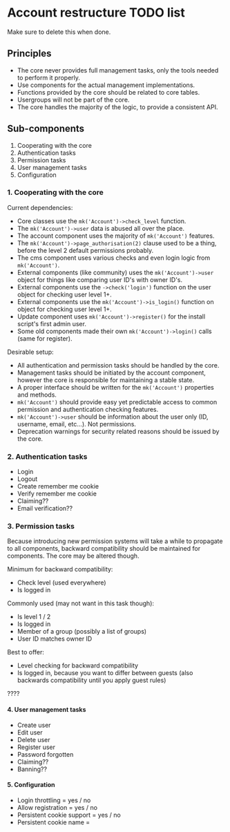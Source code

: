 # Account restructure TODO list

Make sure to delete this when done.

## Principles

- The core never provides full management tasks, only the tools needed to perform it properly.
- Use components for the actual management implementations.
- Functions provided by the core should be related to core tables.
- Usergroups will not be part of the core.
- The core handles the majority of the logic, to provide a consistent API.

## Sub-components

1. Cooperating with the core
2. Authentication tasks
3. Permission tasks
4. User management tasks
5. Configuration

### 1. Cooperating with the core

Current dependencies:

- Core classes use the `mk('Account')->check_level` function.
- The `mk('Account')->user` data is abused all over the place.
- The account component uses the majority of `mk('Account')` features.
- The `mk('Account')->page_authorisation(2)` clause used to be a thing, before the level 2 default permissions probably.
- The cms component uses various checks and even login logic from `mk('Account')`.
- External components (like community) uses the `mk('Account')->user` object for things like comparing user ID's with owner ID's.
- External components use the `->check('login')` function on the user object for checking user level 1+.
- External components use the `mk('Account')->is_login()` function on object for checking user level 1+.
- Update component uses `mk('Account')->register()` for the install script's first admin user.
- Some old components made their own `mk('Account')->login()` calls (same for register).

Desirable setup:

* All authentication and permission tasks should be handled by the core.
* Management tasks should be initiated by the account component, however the core is responsible for maintaining a stable state.
* A proper interface should be written for the `mk('Account')` properties and methods.
* `mk('Account')` should provide easy yet predictable access to common permission and authentication checking features.
* `mk('Account')->user` should be information about the user only (ID, username, email, etc...). Not permissions.
* Deprecation warnings for security related reasons should be issued by the core.

### 2. Authentication tasks

* Login
* Logout
* Create remember me cookie
* Verify remember me cookie
* Claiming??
* Email verification??

### 3. Permission tasks

Because introducing new permission systems will take a while to propagate to all components,
backward compatibility should be maintained for components. The core may be altered though.

Minimum for backward compatibility:

* Check level (used everywhere)
* Is logged in

Commonly used (may not want in this task though):

* Is level 1 / 2
* Is logged in
* Member of a group (possibly a list of groups)
* User ID matches owner ID

Best to offer:

* Level checking for backward compatibility
* Is logged in, because you want to differ between guests (also backwards compatibility until you apply guest rules)

????

#### 4. User management tasks

* Create user
* Edit user
* Delete user
* Register user
* Password forgotten
* Claiming??
* Banning??

#### 5. Configuration

* Login throttling = yes / no
* Allow registration = yes / no
* Persistent cookie support = yes / no
* Persistent cookie name = <string>